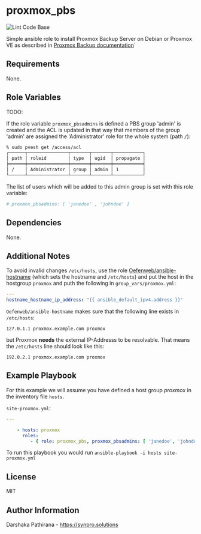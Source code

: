 proxmox_pbs
===========

![Lint Code Base](https://github.com/jkirk/ansible-role-base/actions/workflows/superlinter.yml/badge.svg)

Simple ansible role to install Proxmox Backup Server on Debian or Proxmox VE as described in [Proxmox Backup documentation](https://pbs.proxmox.com/docs/installation.html)`

Requirements
------------

None.

Role Variables
--------------

TODO:

  If the role variable `proxmox_pbsadmins` is defined a PBS group 'admin' is
  created and the ACL is updated in that way that members of the group 'admin'
  are assigned the 'Administrator' role for the whole system (path `/`):

  ```sh
  % sudo pvesh get /access/acl
  ┌──────┬───────────────┬───────┬───────┬───────────┐
  │ path │ roleid        │ type  │ ugid  │ propagate │
  ╞══════╪═══════════════╪═══════╪═══════╪═══════════╡
  │ /    │ Administrator │ group │ admin │ 1         │
  └──────┴───────────────┴───────┴───────┴───────────┘
  ```

  The list of users which will be added to this admin group is set with this role variable:

  ```yaml
  # proxmox_pbsadmins: [ 'janedoe' , 'johndoe' ]
  ```

Dependencies
------------

None.

Additional Notes
----------------

To avoid invalid changes `/etc/hosts`, use the role [Oefenweb/ansible-hostname](https://github.com/Oefenweb/ansible-hostname) (which sets the hostname and `/etc/hosts`) and put the host in the hostgroup `proxmox` and puth the following in `group_vars/proxmox.yml`:

```yaml
---
hostname_hostname_ip_address: "{{ ansible_default_ipv4.address }}"
```

`Oefenweb/ansible-hostname` makes sure that the following line exists in `/etc/hosts`:

```lang-txt
127.0.1.1 proxmox.example.com proxmox
```

but Proxmox **needs** the external IP-Addresss to be resolvable. That means the `/etc/hosts` line should look like this:

```lang-txt
192.0.2.1 proxmox.example.com proxmox
```

Example Playbook
----------------

For this example we will assume you have defined a host group *proxmox* in the inventory file `hosts`.

`site-proxmox.yml`:

```yaml
---

    - hosts: proxmox
      roles:
         - { role: proxmox_pbs, proxmox_pbsadmins: [ 'janedoe', 'johndoe' ] }
```

To run this playbook you would run `ansible-playbook -i hosts site-proxmox.yml`

License
-------

MIT

Author Information
------------------

Darshaka Pathirana - <https://synpro.solutions>
